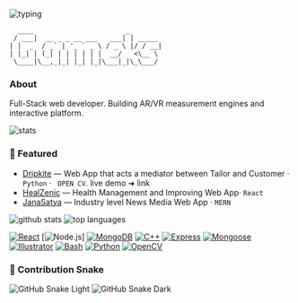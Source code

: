 <!-- header -->
<p align="left">
  <img src="https://readme-typing-svg.demolab.com?font=Fira+Code&size=22&pause=700&color=00FF41&center=true&width=650&lines=%3E+whoami%20%3A%20Aarzoo;%3E%20role%20%3A%20Full-Stack%20Developer%20%7C%20Aspiring%20AR/VR%20Engineer" alt="typing">
</p>

```text
  ____                       _       
 / ___|  __ _ _ __ ___   ___| | _____
| |  _  / _` | '_ ` _ \ / _ \ |/ / __|
| |_| | (_| | | | | | |  __/   <\__ \
 \____|\__,_|_| |_| |_|\___|_|\_\___/
```
### About
Full-Stack web developer. Building AR/VR measurement engines and interactive platform.

<img src="https://github-readme-stats.vercel.app/api?username=aarzooray&show_icons=true&theme=dark&hide_border=true" alt="stats" />

### 🔧 Featured
- [Dripkite](https://github.com//dripkite) — Web App that acts a mediator between Tailor and Customer · `Python` · ` OPEN CV`. live demo ➜ link
- [HealZenic](https://github.com/aarzooray/healzenicTest) — Health Management and Improving Web App· `React`
- [JanaSatya](https://github.com/aarzooray/janasatya) — Industry level News Media Web App · `MERN`


<img src="https://github-readme-stats.vercel.app/api?username=aarzooray&show_icons=true&theme=dark&hide_border=true" alt="github stats"/>
<img src="https://github-readme-stats.vercel.app/api/top-langs/?username=aarzooray&layout=compact&theme=dark&hide_border=true" alt="top languages"/>

[![React](https://img.shields.io/badge/-React-0ea5e9?style=flat-square&logo=react)](https://reactjs.org)
[![Node.js](https://img.shields.io/badge/-Node.js-6b7280?style=flat-square&logo=node.js)]
[![MongoDB](https://img.shields.io/badge/-MongoDB-10b981?style=flat-square&logo=mongodb)](https://www.mongodb.com)
[![C++](https://img.shields.io/badge/-C++-2563eb?style=flat-square&logo=c%2b%2b)](https://isocpp.org)
[![Express](https://img.shields.io/badge/-Express-374151?style=flat-square&logo=express)](https://expressjs.com)
[![Mongoose](https://img.shields.io/badge/-Mongoose-b91c1c?style=flat-square&logo=mongoose)](https://mongoosejs.com)
[![Illustrator](https://img.shields.io/badge/-Illustrator-f97316?style=flat-square&logo=adobeillustrator)](https://www.adobe.com/products/illustrator.html)
[![Bash](https://img.shields.io/badge/-Bash-2d3748?style=flat-square&logo=gnubash)](https://www.gnu.org/software/bash)
[![Python](https://img.shields.io/badge/-Python-3776ab?style=flat-square&logo=python)](https://www.python.org)
[![OpenCV](https://img.shields.io/badge/-OpenCV-5a0fc8?style=flat-square&logo=opencv)](https://opencv.org)



### 🐍 Contribution Snake
![GitHub Snake Light](https://github.com/aarzoo/aarzoo/blob/output/github-contribution-grid-snake.svg#gh-light-mode-only)
![GitHub Snake Dark](https://github.com/aarzoo/aarzoo/blob/output/github-contribution-grid-snake-dark.svg#gh-dark-mode-only)






